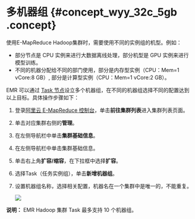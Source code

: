 # 多机器组 {#concept_wyy_32c_5gb .concept}

使用E-MapReduce Hadoop集群时，需要使用不同的实例组的机型。例如：

-   部分节点是 CPU 实例来进行大数据离线处理，部分机型是 GPU 实例来进行模型训练。
-   不同的机器分配给不同的部门使用，部分是内存型实例（CPU：Mem=1 vCore:8 GB）, 部分是计算型实例（CPU：Mem=1 vCore:2 GB）。

EMR 可以通过 [Task 节点](intl.zh-CN/用户指南/集群规划/实例类型.md#section_zwh_1l3_y2b)设立多个机器组，在不同的机器组选择不同的配置达到以上目标。具体操作步骤如下：

1.  登录[阿里云 E-MapReduce 控制台](https://emr.console.aliyun.com/)，单击**前往集群列表**进入集群列表页面。
2.  单击对应集群右侧的**管理**。
3.  在左侧导航栏中单击**集群基础信息**。
4.  在左侧导航栏中单击集群基础信息。
5.  单击右上角**扩容/缩容**，在下拉框中选择**扩容**。
6.  选择Task（任务实例组），单击**新增机器组**。
7.  设置机器组名称，选择相关配置，机器名在一个集群中是唯一的，不能重复。

    ![](http://static-aliyun-doc.oss-cn-hangzhou.aliyuncs.com/assets/img/124632/155019614838830_zh-CN.png)


**说明：** EMR Hadoop 集群 Task 最多支持 10 个机器组。

